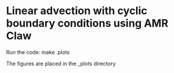 # Linear advection with cyclic boundary conditions using AMR Claw

Run the code:
    make .plots

The figures are placed in the _plots directory
